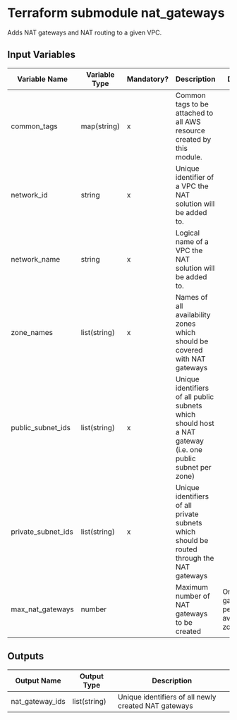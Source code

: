 # Terraform submodule nat_gateways

Adds NAT gateways and NAT routing to a given VPC.
 
## Input Variables

Variable Name | Variable Type | Mandatory? | Description | Default  
 --- | --- | --- | --- | --- 
common_tags | map(string) | x | Common tags to be attached to all AWS resource created by this module. |
network_id | string | x | Unique identifier of a VPC the NAT solution will be added to. |
network_name | string | x | Logical name of a VPC the NAT solution will be added to. | 
zone_names | list(string) | x | Names of all availability zones which should be covered with NAT gateways |
public_subnet_ids | list(string) | x | Unique identifiers of all public subnets which should host a NAT gateway (i.e. one public subnet per zone) |
private_subnet_ids | list(string) | x | Unique identifiers of all private subnets which should be routed through the NAT gateways |
max_nat_gateways | number |   | Maximum number of NAT gateways to be created | One NAT gateway per availability zone |

## Outputs

Output Name | Output Type | Description  
 --- | --- | ---  
nat_gateway_ids | list(string) | Unique identifiers of all newly created NAT gateways

